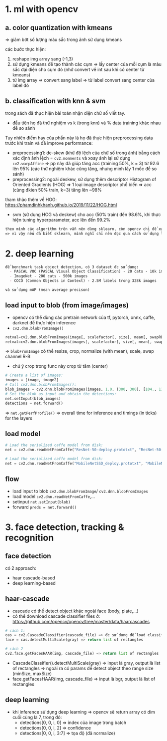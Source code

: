 # 1. ml with opencv
## a. color quantization with kmeans
=> giảm bớt số lượng màu sắc trong ảnh sử dụng kmeans

các bước thực hiện:
1. reshape img array sang (-1,3) 
2. sử dụng kmeans để tạo thành các cụm => lấy center của mỗi cụm là màu sắc đại diện cho cụm đó (nhớ convert về int sau khi có center từ kmeans)
3. từ img array => convert sang label => từ label convert sang center của label đó

## b. classification with knn & svm
trong sách đã thực hiện bài toán nhận diện chữ số viết tay.

- đầu tiên họ đã thử nghiệm vs k (trong knn) và % data training khác nhau để so sánh

Tuy nhiên điểm hay của phần này là họ đã thực hiện preprocessing data trước khi train và đã improve performance:

- preprocessing1: de-skew (khử độ lệch của chữ số trong ảnh) bằng cách xác định ảnh lệch =  `cv2.momments` và xoay ảnh lại sử dụng `cv2.warpAffine` => pp này đã giúp tăng acc (training 50%, k = 3) từ 92.6 lên 95% (các thử nghiệm khác cũng tăng, nhưng mình lấy 1 mốc để so sánh) 
- preprocessing2: ngoài deskew, sử dụng thêm descriptor Histogram of Oriented Gradients (HOG) => 1 loại image descriptor phổ biến => acc (cùng đkien 50% train, k=3) tăng lên ~98%

tham khảo thêm về HOG: https://phamdinhkhanh.github.io/2019/11/22/HOG.html

- svm (sử dụng HOG và deskew) cho acc (50% train) đến 98.6%, khi thực hiện tuning hyperparameter, acc lên đến 99.2%

```markdown
theo mình các algorithm trên vẫn nên dùng sklearn, còn opencv chỉ để xử lý ảnh trước
=> vì vậy nếu đã biết sklearn, mình nghĩ chỉ nên đọc qua cách sử dụng là đc
```
# 2. deep learning

```markdown
để benchmark task object detection, có 3 dataset đc sử dụng:
  - PASCAL VOC (PASCAL Visual Object Classification) - 20 cats - 10k images
  - ImageNet - 200 cats - 500k images
  - COCO (Common Objects in Context) - 2.5M labels trong 328k images

và sử dụng mAP (mean average precison)
```

## load input to blob (from image/images) 
- opencv có thể dùng các pretrain network của tf, pytorch, onnx, caffe, darknet để thực hiện inference
- `cv2.dnn.blobFromImage()`
```python
retval=cv2.dnn.blobFromImage(image[, scalefactor[, size[, mean[, swapRB[,crop[, ddepth]]]]]]) => create 4 dimension (thêm batch_size)
retval=cv2.dnn.blobFromImages(images[, scalefactor[, size[, mean[, swapRB[,crop[, ddepth]]]]]]) => create 4 dimension (thêm batch_size)
```
=> `blobFromImage` có thể resize, crop, normalize (with mean), scale, swap channel R-B
- chú ý crop trong func này crop từ tâm (center)

```python
# Create a list of images:
images = [image, image2]
# Call cv2.dnn.blobFromImages():
blob_images = cv2.dnn.blobFromImages(images, 1.0, (300, 300), [104., 117.,123.], False, False)
# Set the blob as input and obtain the detections:
net.setInput(blob_images)
detections = net.forward()
```

=> `net.getPerfProfile()` =>  overall time for inference and timings (in ticks) for the layers

## load model
```python
# Load the serialized caffe model from disk:
net = cv2.dnn.readNetFromCaffe("ResNet-50-deploy.prototxt", "ResNet-50-model.caffemodel")

# Load the serialized caffe model from disk:
net = cv2.dnn.readNetFromCaffe("MobileNetSSD_deploy.prototxt", "MobileNetSSD_deploy.caffemodel")
```

## flow
- load input to blob `cv2.dnn.blobFromImage`/ `cv2.dnn.blobFromImages`
- load model `cv2.dnn.readNetFromCaffe`,...
- setinput `net.setInput(blob)`
- forward `preds = net.forward()`

# 3. face detection, tracking & recognition
## face detection
có 2 approach:
- haar cascade-based
- deep learning-based

## haar-cascade
- cascade có thể detect object khác ngoài face (body, plate,...)
- có thể download cascade classifier files ở: https://github.com/opencv/opencv/tree/master/data/haarcascades
```python
# cách 1:
cas = cv2.CascadeClassifier(cascade_file) => đc sử dụng để load classifer từ file
face = cas.detectMultiScale(gray) => return list of rectangles

# cách 2
cv2.face.getFacesHAAR(img, cascade_file) => return list of rectangles
```
- CascadeClassifier().detectMultiScale(gray) => input là gray, output là list of rectangles => ngoài ra có params để detect object theo range size (minSize, maxSize)
- face.getFacesHAAR(img, cascade_file) => input là bgr, output là list of rectangles

## deep learning
- khi inference sử dụng deep learning => opencv sẽ return array có dim cuối cùng là 7, trong đó:
  - detections[0, 0, i, 0] => index của image trong batch 
  - detections[0, 0, i, 2] => confidence
  - detections[0, 0, i, 3:7] => tọa độ (đã normalize)
